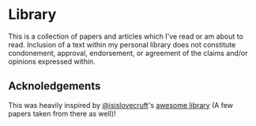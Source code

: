 # Library

This is a collection of papers and articles which I've read or am about to read. Inclusion of a text within my personal library does not constitute condonement, approval, endorsement, or agreement of the claims and/or opinions expressed within.

## Acknoledgements

This was heavily inspired by [@isislovecruft](https://github.com/isislovecruft)'s [awesome library](https://github.com/isislovecruft/library--) (A few papers taken from there as well)!